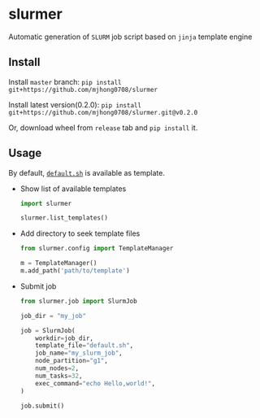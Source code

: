 # slurmer

Automatic generation of `SLURM` job script based on `jinja` template engine


## Install

Install `master` branch: `pip install git+https://github.com/mjhong0708/slurmer`

Install latest version(0.2.0): `pip install git+https://github.com/mjhong0708/slurmer.git@v0.2.0`

Or, download wheel from `release` tab and `pip install` it.


## Usage

By default, [`default.sh`](https://github.com/mjhong0708/slurmer/blob/master/slurmer/templates/default.sh) is available as template.

- Show list of available templates

  ```python
  import slurmer

  slurmer.list_templates()
  ```
- Add directory to seek template files

  ```python
  from slurmer.config import TemplateManager

  m = TemplateManager()
  m.add_path('path/to/template')
  ```
- Submit job
  
  ```python
  from slurmer.job import SlurmJob

  job_dir = "my_job"

  job = SlurmJob(
      workdir=job_dir,
      template_file="default.sh",
      job_name="my_slurm_job",
      node_partition="g1",
      num_nodes=2,
      num_tasks=32,
      exec_command="echo Hello,world!",
  )

  job.submit()
  ```

